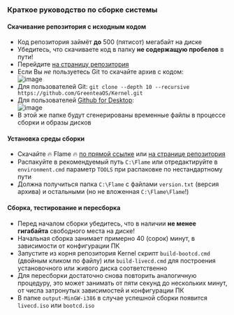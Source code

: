 ### Краткое руководство по сборке системы

#### Скачивание репозитория с исходным кодом

* Код репозитория займёт **до** 500 (пятисот) мегабайт на диске
* Убедитесь, что скачиваете код в папку **не содержащую пробелов** в пути!
* Перейдите [на страницу репозитория](https://github.com/GreenteaOS/Kernel)
* Если Вы *не* пользуетесь Git то скачайте архив с кодом: <br/> ![image](https://cloud.githubusercontent.com/assets/3642643/19634448/d98f79fa-99c3-11e6-9d3e-009db22395e1.png)
* Для пользователей Git: `git clone --depth 10 --recursive https://github.com/GreenteaOS/Kernel.git`
* Для пользователей [Github for Desktop](https://desktop.github.com): <br/> ![image](https://cloud.githubusercontent.com/assets/3642643/19634404/61125858-99c3-11e6-9c36-60f5a814fcc1.png)
* В этой же папке будут сгенерированы временные файлы в процессе сборки и образы дисков

#### Установка среды сборки

* Скачайте :fire: Flame :fire: [по прямой ссылке](https://github.com/GreenteaOS/Flame/archive/master.zip) или [на странице репозитория](https://github.com/GreenteaOS/Flame) 
* Распакуйте в рекомендуемый путь `C:\Flame` или отредактируйте в `environment.cmd` параметр `TOOLS` при распаковке по нестандартному пути
* Должна получиться папка `C:\Flame` с файлами `version.txt` (версия архива) и остальными (но не вложенная `C:\Flame\Flame`!)

#### Сборка, тестирование и пересборка

* Перед началом сборки убедитесь, что в наличии **не менее гигабайта** свободного места на диске!
* Начальная сборка занимает примерно 40 (сорок) минут, в зависимости от конфигурации ПК
* Запустите из корня репозитория Kernel скрипт `build-bootcd.cmd` (двойным кликом по файлу) или `build-livecd.cmd` для построения установочного или живого диска соответственно
* Для пересборки достаточно снова повторить аналогичную процедуру, это может занимать от пяти секунд до нескольких минут,
от числа затронутых зависимостей и конфигурации ПК
* В папке `output-MinGW-i386` в случае успешной сборки появится `livecd.iso` или `bootcd.iso`
